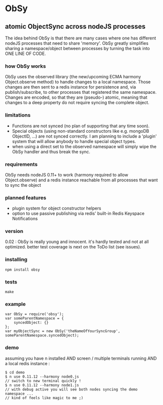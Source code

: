 ObSy
====


## atomic ObjectSync across nodeJS processes
The idea behind ObSy is that there are many cases where one has different nodeJS processes that need to share 'memory'.
ObSy greatly simplifies sharing a namespace/object between processes by turning the task into ONE LINE OF CODE.


### how ObSy works
ObSy uses the observed library (the new/upcoming ECMA harmony Object.observe method) to handle changes to a local namespace. Those changes are then sent to a redis instance for persistence and, via publish/subscribe, to other processes that registered the same namespace.
Changes are encoded, so that they are (pseudo-) atomic, meaning that changes to a deep property do not require syncing the complete object. 


### limitations
- Functions are not synced (no plan of supporting that any time soon). 
- Special objects (using non-standard constructors like e.g. mongoDB ObjectID, ...) are not synced correctly. I am planning to include a 'plugin' system that will allow anybody to handle special object types.
- when using a direct set to the observed namespace will simply wipe the ObSy handler and thus break the sync.


### requirements
ObSy needs nodeJS 0.11+ to work (harmony required to allow Object.observe) and a redis instance reachable from all processes that want to sync the object


### planned features
- plugin system for object constructor helpers
- option to use passive publishing via redis' built-in Redis Keyspace Notifications


### version
0.02 : ObSy is really young and innocent. it's hardly tested and not at all optimized. better test coverage is next on the ToDo list (see issues).


### installing
````
npm install obsy
````


### tests
````
make
````


### example
````
var ObSy = require('obsy');
var someParentNamespace = {
	syncedObject: {}
};
var myObjectSync = new ObSy('theNameOfYourSyncGroup', someParentNamespace.syncedObject);
````


### demo
assuming you have n installed AND screen / multiple terminals running AND a local redis instance :
````
$ cd demo
$ n use 0.11.12 --harmony node0.js
// switch to new terminal quickly !
$ n use 0.11.12 --harmony node1.js
// with debug active you will see both nodes syncing the demo namespace ... 
// kind of feels like magic to me ;)
````

